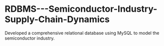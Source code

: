 # RDBMS---Semiconductor-Industry-Supply-Chain-Dynamics
Developed a comprehensive relational database using MySQL to model the semiconductor industry.
